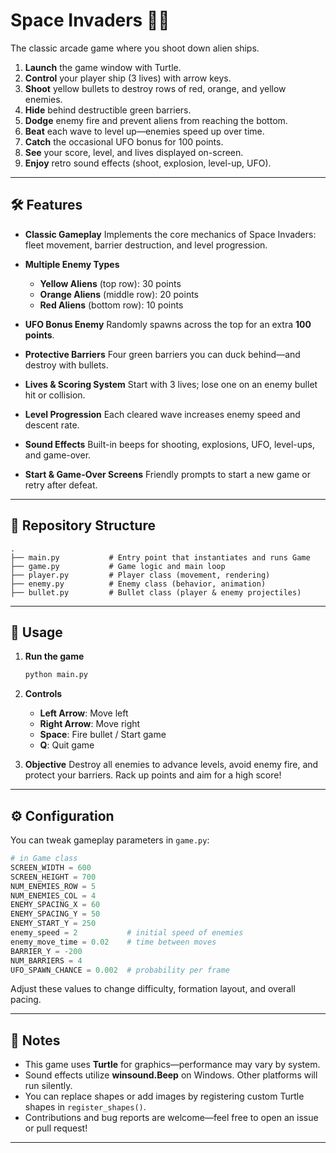 # Space Invaders 🚀👾

The classic arcade game where you shoot down alien ships.

1. **Launch** the game window with Turtle.
2. **Control** your player ship (3 lives) with arrow keys.
3. **Shoot** yellow bullets to destroy rows of red, orange, and yellow enemies.
4. **Hide** behind destructible green barriers.
5. **Dodge** enemy fire and prevent aliens from reaching the bottom.
6. **Beat** each wave to level up—enemies speed up over time.
7. **Catch** the occasional UFO bonus for 100 points.
8. **See** your score, level, and lives displayed on-screen.
9. **Enjoy** retro sound effects (shoot, explosion, level-up, UFO).

---

## 🛠️ Features

* **Classic Gameplay**
  Implements the core mechanics of Space Invaders: fleet movement, barrier destruction, and level progression.

* **Multiple Enemy Types**

  * **Yellow Aliens** (top row): 30 points
  * **Orange Aliens** (middle row): 20 points
  * **Red Aliens** (bottom row): 10 points

* **UFO Bonus Enemy**
  Randomly spawns across the top for an extra **100 points**.

* **Protective Barriers**
  Four green barriers you can duck behind—and destroy with bullets.

* **Lives & Scoring System**
  Start with 3 lives; lose one on an enemy bullet hit or collision.

* **Level Progression**
  Each cleared wave increases enemy speed and descent rate.

* **Sound Effects**
  Built-in beeps for shooting, explosions, UFO, level-ups, and game-over.

* **Start & Game-Over Screens**
  Friendly prompts to start a new game or retry after defeat.

---

## 📂 Repository Structure

```
.
├── main.py           # Entry point that instantiates and runs Game
├── game.py           # Game logic and main loop
├── player.py         # Player class (movement, rendering)
├── enemy.py          # Enemy class (behavior, animation)
├── bullet.py         # Bullet class (player & enemy projectiles)
```

---

## 🚀 Usage

1. **Run the game**

   ```bash
   python main.py
   ```

2. **Controls**

   * **Left Arrow**: Move left
   * **Right Arrow**: Move right
   * **Space**: Fire bullet / Start game
   * **Q**: Quit game

3. **Objective**
   Destroy all enemies to advance levels, avoid enemy fire, and protect your barriers. Rack up points and aim for a high score!

---

## ⚙️ Configuration

You can tweak gameplay parameters in `game.py`:

```python
# in Game class
SCREEN_WIDTH = 600
SCREEN_HEIGHT = 700
NUM_ENEMIES_ROW = 5
NUM_ENEMIES_COL = 4
ENEMY_SPACING_X = 60
ENEMY_SPACING_Y = 50
ENEMY_START_Y = 250
enemy_speed = 2           # initial speed of enemies
enemy_move_time = 0.02    # time between moves
BARRIER_Y = -200
NUM_BARRIERS = 4
UFO_SPAWN_CHANCE = 0.002  # probability per frame
```

Adjust these values to change difficulty, formation layout, and overall pacing.

---

## 📝 Notes

* This game uses **Turtle** for graphics—performance may vary by system.
* Sound effects utilize **winsound.Beep** on Windows. Other platforms will run silently.
* You can replace shapes or add images by registering custom Turtle shapes in `register_shapes()`.
* Contributions and bug reports are welcome—feel free to open an issue or pull request!

---